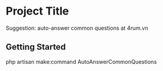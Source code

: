 # Project Title

Suggestion: auto-answer common questions at 4rum.vn

## Getting Started
php artisan make:command AutoAnswerCommonQuestions

